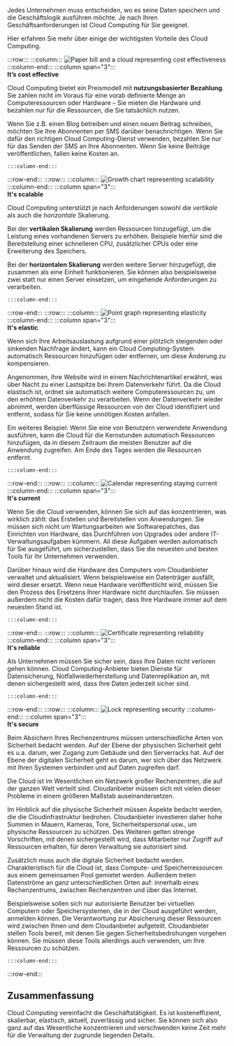 Jedes Unternehmen muss entscheiden, wo es seine Daten speichern und die Geschäftslogik ausführen möchte. Je nach Ihren Geschäftsanforderungen ist Cloud Computing für Sie geeignet.

Hier erfahren Sie mehr über einige der wichtigsten Vorteile des Cloud Computing.

:::row:::
    :::column:::
        ![Paper bill and a cloud representing cost effectiveness](../media/3-cost-effective.png)
    :::column-end:::
    :::column span="3":::  
        **It’s cost effective**

Cloud Computing bietet ein Preismodell mit **nutzungsbasierter Bezahlung**. Sie zahlen nicht im Voraus für eine vorab definierte Menge an Computeressourcen oder Hardware – Sie mieten die Hardware und bezahlen nur für die Ressourcen, die Sie tatsächlich nutzen.

Wenn Sie z.B. einen Blog betreiben und einen neuen Beitrag schreiben, möchten Sie Ihre Abonnenten per SMS darüber benachrichtigen. Wenn Sie dafür den richtigen Cloud Computing-Dienst verwenden, bezahlen Sie nur für das Senden der SMS an Ihre Abonnenten. Wenn Sie keine Beiträge veröffentlichen, fallen keine Kosten an.

    :::column-end:::
:::row-end:::
:::row:::
    :::column:::
        ![Growth chart representing scalability](../media/3-scalable.png)
    :::column-end:::
    :::column span="3":::  
        **It's scalable**

Cloud Computing unterstützt je nach Anforderungen sowohl die _vertikale_ als auch die _horizontale_ Skalierung.

Bei der **vertikalen Skalierung** werden Ressourcen hinzugefügt, um die Leistung eines vorhandenen Servers zu erhöhen. Beispiele hierfür sind die Bereitstellung einer schnelleren CPU, zusätzlicher CPUs oder eine Erweiterung des Speichers.

Bei der **horizontalen Skalierung** werden weitere Server hinzugefügt, die zusammen als eine Einheit funktionieren. Sie können also beispielsweise zwei statt nur einen Server einsetzen, um eingehende Anforderungen zu verarbeiten.

    :::column-end:::
:::row-end:::
:::row:::
    :::column:::
        ![Point graph representing elasticity](../media/3-elastic.png)
    :::column-end:::
    :::column span="3":::  
        **It's elastic**

Wenn sich Ihre Arbeitsauslastung aufgrund einer plötzlich steigenden oder sinkenden Nachfrage ändert, kann ein Cloud Computing-System automatisch Ressourcen hinzufügen oder entfernen, um diese Änderung zu kompensieren.

Angenommen, Ihre Website wird in einem Nachrichtenartikel erwähnt, was über Nacht zu einer Lastspitze bei Ihrem Datenverkehr führt. Da die Cloud elastisch ist, ordnet sie automatisch weitere Computeressourcen zu, um den erhöhten Datenverkehr zu verarbeiten. Wenn der Datenverkehr wieder abnimmt, werden überflüssige Ressourcen von der Cloud identifiziert und entfernt, sodass für Sie keine unnötigen Kosten anfallen.

Ein weiteres Beispiel: Wenn Sie eine von Benutzern verwendete Anwendung ausführen, kann die Cloud für die Kernstunden automatisch Ressourcen hinzufügen, da in diesem Zeitraum die meisten Benutzer auf die Anwendung zugreifen. Am Ende des Tages werden die Ressourcen entfernt.

    :::column-end:::
:::row-end:::
:::row:::
    :::column:::
        ![Calendar representing staying current](../media/3-current.png)
    :::column-end:::
    :::column span="3":::  
        **It's current**

Wenn Sie die Cloud verwenden, können Sie sich auf das konzentrieren, was wirklich zählt: das Erstellen und Bereitstellen von Anwendungen. Sie müssen sich nicht um Wartungsarbeiten wie Softwarepatches, das Einrichten von Hardware, das Durchführen von Upgrades oder andere IT-Verwaltungsaufgaben kümmern. All diese Aufgaben werden automatisch für Sie ausgeführt, um sicherzustellen, dass Sie die neuesten und besten Tools für Ihr Unternehmen verwenden.

Darüber hinaus wird die Hardware des Computers vom Cloudanbieter verwaltet und aktualisiert. Wenn beispielsweise ein Datenträger ausfällt, wird dieser ersetzt. Wenn neue Hardware veröffentlicht wird, müssen Sie den Prozess des Ersetzens Ihrer Hardware nicht durchlaufen. Sie müssen außerdem nicht die Kosten dafür tragen, dass Ihre Hardware immer auf dem neuesten Stand ist.

    :::column-end:::
:::row-end:::
:::row:::
    :::column:::
        ![Certificate representing reliability](../media/3-reliable.png)
    :::column-end:::
    :::column span="3":::  
        **It's reliable**

Als Unternehmen müssen Sie sicher sein, dass Ihre Daten nicht verloren gehen können. Cloud Computing-Anbieter bieten Dienste für Datensicherung, Notfallwiederherstellung und Datenreplikation an, mit denen sichergestellt wird, dass Ihre Daten jederzeit sicher sind.

    :::column-end:::
:::row-end:::
:::row:::
    :::column:::
        ![Lock representing security](../media/3-secure.png)
    :::column-end:::
    :::column span="3":::  
        **It's secure**

Beim Absichern Ihres Rechenzentrums müssen unterschiedliche Arten von Sicherheit bedacht werden. Auf der Ebene der physischen Sicherheit geht es u.a. darum, wer Zugang zum Gebäude und den Serverracks hat. Auf der Ebene der digitalen Sicherheit geht es darum, wer sich über das Netzwerk mit Ihren Systemen verbinden und auf Daten zugreifen darf.

Die Cloud ist im Wesentlichen ein Netzwerk großer Rechenzentren, die auf der ganzen Welt verteilt sind. Cloudanbieter müssen sich mit vielen dieser Probleme in einem größeren Maßstab auseinandersetzen.

Im Hinblick auf die physische Sicherheit müssen Aspekte bedacht werden, die die Cloudinfrastruktur bedrohen. Cloudanbieter investieren daher hohe Summen in Mauern, Kameras, Tore, Sicherheitspersonal usw., um physische Ressourcen zu schützen. Des Weiteren gelten strenge Vorschriften, mit denen sichergestellt wird, dass Mitarbeiter nur Zugriff auf Ressourcen erhalten, für deren Verwaltung sie autorisiert sind.

Zusätzlich muss auch die digitale Sicherheit bedacht werden. Charakteristisch für die Cloud ist, dass Compute- und Speicherressourcen aus einem gemeinsamen Pool gemietet werden. Außerdem treten Datenströme an ganz unterschiedlichen Orten auf: innerhalb eines Rechenzentrums, zwischen Rechenzentren und über das Internet.

Beispielsweise sollen sich nur autorisierte Benutzer bei virtuellen Computern oder Speichersystemen, die in der Cloud ausgeführt werden, anmelden können. Die Verantwortung zur Absicherung dieser Ressourcen wird zwischen Ihnen und dem Cloudanbieter aufgeteilt. Cloudanbieter stellen Tools bereit, mit denen Sie gegen Sicherheitsbedrohungen vorgehen können. Sie müssen diese Tools allerdings auch verwenden, um Ihre Ressourcen zu schützen.

    :::column-end:::
:::row-end:::

## <a name="summary"></a>Zusammenfassung

Cloud Computing vereinfacht die Geschäftstätigkeit. Es ist kosteneffizient, skalierbar, elastisch, aktuell, zuverlässig und sicher. Sie können sich also ganz auf das Wesentliche konzentrieren und verschwenden keine Zeit mehr für die Verwaltung der zugrunde liegenden Details.
